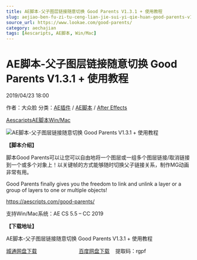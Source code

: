 ```yaml
---
title: AE脚本-父子图层链接随意切换 Good Parents V1.3.1 + 使用教程
slug: aejiao-ben-fu-zi-tu-ceng-lian-jie-sui-yi-qie-huan-good-parents-v1-3-1-shi-yong-jiao-cheng
source_url: https://www.lookae.com/good-parents/
category: aechajian
tags: [Aescaripts, AE脚本, Win/Mac]
---
```

# AE脚本-父子图层链接随意切换 Good Parents V1.3.1 + 使用教程

2019/04/23 18:00

作者：大众脸
分类：[AE插件](https://www.lookae.com/after-effects/aechajian/) / [AE脚本](https://www.lookae.com/after-effects/aescripts/) / [After Effects](https://www.lookae.com/after-effects/)

[Aescaripts](https://www.lookae.com/tag/aescaripts/)[AE脚本](https://www.lookae.com/tag/ae%e8%84%9a%e6%9c%ac/)[Win/Mac](https://www.lookae.com/tag/winmac/)

![AE脚本-父子图层链接随意切换 Good Parents V1.3.1 + 使用教程](https://www.lookae.com/wp-content/uploads/2019/04/Good-Parents.jpg "AE脚本-父子图层链接随意切换 Good Parents V1.3.1 + 使用教程-LookAE.com")

**【脚本介绍】**

脚本Good Parents可以让您可以自由地将一个图层或一组多个图层链接/取消链接到一个或多个对象上！以关键帧的方式能够随时切换父子链接关系，制作MG动画非常有用。

Good Parents finally gives you the freedom to link and unlink a layer or a group of layers to one or multiple objects!

https://aescripts.com/good-parents/

支持Win/Mac系统：AE CS 5.5 – CC 2019

**【下载地址】**

AE脚本-父子图层链接随意切换 Good Parents V1.3.1 + 使用教程

[城通网盘下载](https://lookae.ctfile.com/fs/680462-367735196)                             [百度网盘下载](https://pan.baidu.com/s/1eyKQljOqSL2F8mb8qqTXrg)    提取码：rgpf
